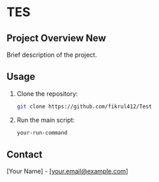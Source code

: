 # TES

## Project Overview New

Brief description of the project.

## Usage

1. Clone the repository:
   ```bash
   git clone https://github.com/fikrul412/Test
   ```
2. Run the main script:
   ```bash
   your-run-command
   ```

## Contact

[Your Name] - [[your.email@example.com](mailto\:your.email@example.com)]
